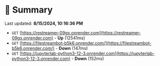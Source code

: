 # 📖 Summary
Last updated: **8/15/2024, 10:16:36 PM**

- `GET` [https://restreamer-09gx.onrender.com](https://restreamer-09gx.onrender.com) - **Up** (12541ms)
- `GET` [https://filestreambot-b5k6.onrender.com/](https://filestreambot-b5k6.onrender.com/) - **Down** (147ms)
- `GET` [https://jupyterlab-python3-12-3.onrender.com](https://jupyterlab-python3-12-3.onrender.com) - **Down** (152ms)
